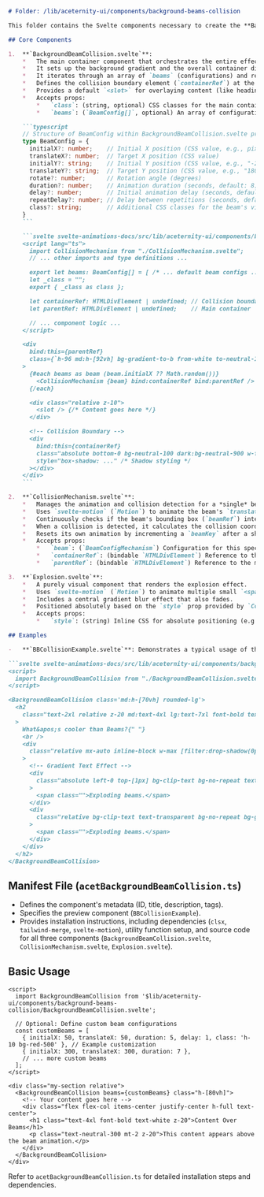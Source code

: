 ```markdown
# Folder: /lib/aceternity-ui/components/background-beams-collision

This folder contains the Svelte components necessary to create the **Background Beam Collision** effect. This effect features animated beams moving downwards that trigger an "explosion" animation upon hitting a designated boundary at the bottom of the container.

## Core Components

1.  **`BackgroundBeamCollision.svelte`**:
    *   The main container component that orchestrates the entire effect.
    *   It sets up the background gradient and the overall container dimensions.
    *   It iterates through an array of `beams` (configurations) and renders a `CollisionMechanism` for each.
    *   Defines the collision boundary element (`containerRef`) at the bottom, which `CollisionMechanism` uses for detection.
    *   Provides a default `<slot>` for overlaying content (like headings or text) on top of the beams.
    *   Accepts props:
        *   `class`: (string, optional) CSS classes for the main container div.
        *   `beams`: (`BeamConfig[]`, optional) An array of configuration objects for individual beams. If not provided, it uses a default set of beam configurations.

    ```typescript
    // Structure of BeamConfig within BackgroundBeamCollision.svelte props
    type BeamConfig = {
      initialX?: number;    // Initial X position (CSS value, e.g., pixels)
      translateX?: number;  // Target X position (CSS value)
      initialY?: string;    // Initial Y position (CSS value, e.g., "-200px")
      translateY?: string;  // Target Y position (CSS value, e.g., "1800px")
      rotate?: number;      // Rotation angle (degrees)
      duration?: number;    // Animation duration (seconds, default: 8)
      delay?: number;       // Initial animation delay (seconds, default: 0)
      repeatDelay?: number; // Delay between repetitions (seconds, default: 0)
      class?: string;       // Additional CSS classes for the beam's visual style (e.g., height)
    }
    ```

    ```svelte svelte-animations-docs/src/lib/aceternity-ui/components/background-beams-collision/BackgroundBeamCollision.svelte
    <script lang="ts">
      import CollisionMechanism from "./CollisionMechanism.svelte";
      // ... other imports and type definitions ...

      export let beams: BeamConfig[] = [ /* ... default beam configs ... */ ];
      let _class = "";
      export { _class as class };

      let containerRef: HTMLDivElement | undefined; // Collision boundary
      let parentRef: HTMLDivElement | undefined;    // Main container

      // ... component logic ...
    </script>

    <div
      bind:this={parentRef}
      class={`h-96 md:h-[92vh] bg-gradient-to-b from-white to-neutral-100 dark:from-neutral-950 dark:to-neutral-800 relative flex items-center w-full justify-center overflow-hidden ${_class}`}
    >
      {#each beams as beam (beam.initialX ?? Math.random())}
        <CollisionMechanism {beam} bind:containerRef bind:parentRef />
      {/each}

      <div class="relative z-10">
        <slot /> {/* Content goes here */}
      </div>

      <!-- Collision Boundary -->
      <div
        bind:this={containerRef}
        class="absolute bottom-0 bg-neutral-100 dark:bg-neutral-900 w-full inset-x-0 pointer-events-none"
        style="box-shadow: ..." /* Shadow styling */
      ></div>
    </div>
    ```

2.  **`CollisionMechanism.svelte`**:
    *   Manages the animation and collision detection for a *single* beam.
    *   Uses `svelte-motion` (`Motion`) to animate the beam's `translateY`, `translateX`, and `rotate` properties based on the `beam` config passed from the parent.
    *   Continuously checks if the beam's bounding box (`beamRef`) intersects with the collision boundary (`containerRef`).
    *   When a collision is detected, it calculates the collision coordinates relative to the `parentRef` and triggers the `Explosion` component at that location.
    *   Resets its own animation by incrementing a `beamKey` after a short delay post-collision.
    *   Accepts props:
        *   `beam`: (`BeamConfigMechanism`) Configuration for this specific beam.
        *   `containerRef`: (bindable `HTMLDivElement`) Reference to the collision boundary.
        *   `parentRef`: (bindable `HTMLDivElement`) Reference to the main parent container.

3.  **`Explosion.svelte`**:
    *   A purely visual component that renders the explosion effect.
    *   Uses `svelte-motion` (`Motion`) to animate multiple small `<span>` elements (particles) radially outwards from a central point with fading opacity.
    *   Includes a central gradient blur effect that also fades.
    *   Positioned absolutely based on the `style` prop provided by `CollisionMechanism` upon collision detection.
    *   Accepts props:
        *   `style`: (string) Inline CSS for absolute positioning (e.g., `left: Xpx; top: Ypx;`).

## Examples

-   **`BBCollisionExample.svelte`**: Demonstrates a typical usage of the `BackgroundBeamCollision` component with slotted heading content. It uses the default beam configurations.

```svelte svelte-animations-docs/src/lib/aceternity-ui/components/background-beams-collision/BBCollisionExample.svelte
<script>
  import BackgroundBeamCollision from "./BackgroundBeamCollision.svelte";
</script>

<BackgroundBeamCollision class='md:h-[70vh] rounded-lg'>
  <h2
    class="text-2xl relative z-20 md:text-4xl lg:text-7xl font-bold text-center text-black dark:text-white font-sans tracking-tight md:px-24 "
  >
    What&apos;s cooler than Beams?{" "}
    <br />
    <div
      class="relative mx-auto inline-block w-max [filter:drop-shadow(0px_1px_3px_rgba(27,_37,_80,_0.14))]"
    >
      <!-- Gradient Text Effect -->
      <div
        class="absolute left-0 top-[1px] bg-clip-text bg-no-repeat text-transparent bg-gradient-to-r py-4 from-purple-500 via-violet-500 to-pink-500 [text-shadow:0_0_rgba(0,0,0,0.1)]"
      >
        <span class="">Exploding beams.</span>
      </div>
      <div
        class="relative bg-clip-text text-transparent bg-no-repeat bg-gradient-to-r from-purple-500 via-violet-500 to-pink-500 py-4"
      >
        <span class="">Exploding beams.</span>
      </div>
    </div>
  </h2>
</BackgroundBeamCollision>
```

## Manifest File (`acetBackgroundBeamCollision.ts`)

-   Defines the component's metadata (ID, title, description, tags).
-   Specifies the preview component (`BBCollisionExample`).
-   Provides installation instructions, including dependencies (`clsx`, `tailwind-merge`, `svelte-motion`), utility function setup, and source code for all three components (`BackgroundBeamCollision.svelte`, `CollisionMechanism.svelte`, `Explosion.svelte`).

## Basic Usage

```svelte /dev/null/MyBeamCollisionUsage.svelte
<script>
  import BackgroundBeamCollision from '$lib/aceternity-ui/components/background-beams-collision/BackgroundBeamCollision.svelte';

  // Optional: Define custom beam configurations
  const customBeams = [
    { initialX: 50, translateX: 50, duration: 5, delay: 1, class: 'h-10 bg-red-500' }, // Example customization
    { initialX: 300, translateX: 300, duration: 7 },
    // ... more custom beams
  ];
</script>

<div class="my-section relative">
  <BackgroundBeamCollision beams={customBeams} class="h-[80vh]">
    <!-- Your content goes here -->
    <div class="flex flex-col items-center justify-center h-full text-center">
      <h1 class="text-4xl font-bold text-white z-20">Content Over Beams</h1>
      <p class="text-neutral-300 mt-2 z-20">This content appears above the beam animation.</p>
    </div>
  </BackgroundBeamCollision>
</div>
```

Refer to `acetBackgroundBeamCollision.ts` for detailed installation steps and dependencies.
```